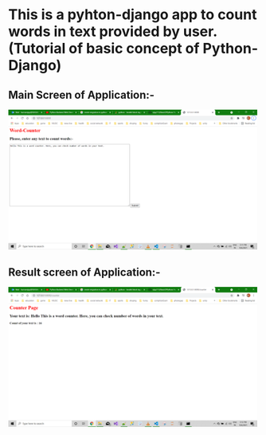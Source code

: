 # This is a pyhton-django app to count words in text provided by user. (Tutorial of basic concept of Python-Django)

## Main Screen of Application:-
<p align="left">
  <img src="https://github.com/vijay113/BasicOfPython/blob/main/Django_Apps/Word_Counter/images/Main_Page.png" width="500" title="main screen">
</p>

## Result screen of Application:-
<p align="left">
  <img src="https://github.com/vijay113/BasicOfPython/blob/main/Django_Apps/Word_Counter/images/Result_Page.png" width="500" alt="result screen">
</p>

